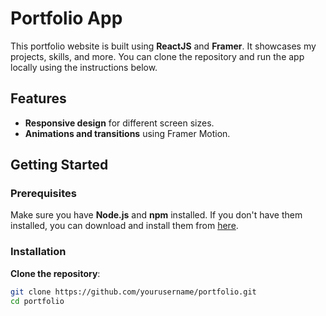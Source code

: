# Portfolio App

This portfolio website is built using **ReactJS** and **Framer**. It showcases my projects, skills, and more. You can clone the repository and run the app locally using the instructions below.

## Features

- **Responsive design** for different screen sizes.
- **Animations and transitions** using Framer Motion.

## Getting Started

### Prerequisites

Make sure you have **Node.js** and **npm** installed. If you don't have them installed, you can download and install them from [here](https://nodejs.org/).

### Installation

**Clone the repository**:

   ```bash
   git clone https://github.com/yourusername/portfolio.git
   cd portfolio

   
